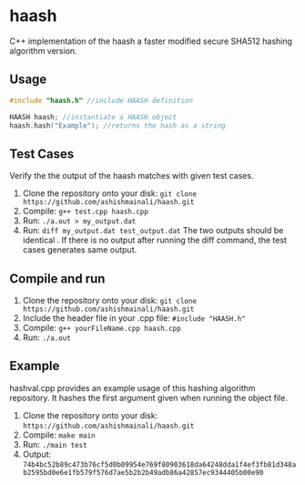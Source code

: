 # haash
C++ implementation of the haash a faster modified secure SHA512 hashing algorithm version.

## Usage
```c++
#include "haash.h" //include HAASH definition

HAASH haash; //instantiate a HAASH object
haash.hash("Example"); //returns the hash as a string
```
## Test Cases
Verify the the output of the haash matches with given test cases.
1. Clone the repository onto your disk: `git clone https://github.com/ashishmainali/haash.git` 
2. Compile: `g++ test.cpp haash.cpp`
3. Run: `./a.out > my_output.dat`
4. Run: `diff my_output.dat test_output.dat`
The two outputs should be identical . 
If there is no output after running the diff command, the test cases generates same output. 

## Compile and run
1. Clone the repository onto your disk: `git clone https://github.com/ashishmainali/haash.git` 
2. Include the header file in your .cpp file: `#include "HAASH.h"`
3. Compile: `g++ yourFileName.cpp haash.cpp` 
4. Run: `./a.out`

## Example
hashval.cpp provides an example usage of this hashing algorithm repository. It hashes the first argument given when running the object file.

1. Clone the repository onto your disk: `https://github.com/ashishmainali/haash.git`
2. Compile: `make main`
3. Run: `./main test`
4. Output: `74b4bc52b89c473b76cf5d0b09954e769f80903618da64248dda1f4ef3fb81d348ab2595bd0e6e1fb579f576d7ae5b2b2b49adb86a42857ec9344405b00e90`
